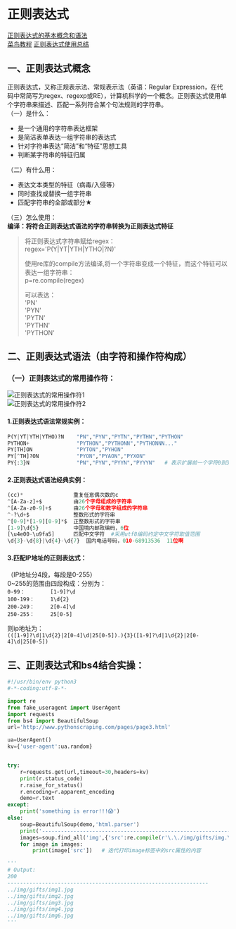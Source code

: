 # 正则表达式

[正则表达式的基本概念和语法](https://blog.csdn.net/zhangzeyuaaa/article/details/50390333)  
[菜鸟教程](https://www.runoob.com/python/python-reg-expressions.html)
[正则表达式使用总结](https://blog.csdn.net/JOJOY_tester/article/details/71156117)

## 一、正则表达式概念
正则表达式，又称正规表示法、常规表示法（英语：Regular Expression，在代码中常简写为regex、regexp或RE），计算机科学的一个概念。正则表达式使用单个字符串来描述、匹配一系列符合某个句法规则的字符串。  
（一）是什么：  
* 是一个通用的字符串表达框架
* 是简洁表单表达一组字符串的表达式
* 针对字符串表达“简洁”和“特征”思想工具
* 判断某字符串的特征归属  

（二）有什么用：
* 表达文本类型的特征（病毒/入侵等）
* 同时查找或替换一组字符串
* 匹配字符串的全部或部分★  

（三）怎么使用：  
**编译：将符合正则表达式语法的字符串转换为正则表达式特征**  
> 将正则表达式字符串赋给regex：  
> regex='P(Y|YT|YTH|YTHO|?N)'  
> 
> 使用re库的compile方法编译,将一个字符串变成一个特征，而这个特征可以表达一组字符串：  
> p=re.compile(regex)  
> 
> 可以表达：  
> 'PN'  
> 'PYN'  
> 'PYTN'  
> 'PYTHN'  
> 'PYTHON'  

## 二、正则表达式语法（由字符和操作符构成）

### （一）正则表达式的常用操作符：
![正则表达式的常用操作符1](https://img-blog.csdn.net/20170323202311025)  
![正则表达式的常用操作符2](https://img-blog.csdn.net/20170323204916037)

#### 1.正则表达式语法常规实例：  
```python
P(Y|YT|YTH|YTHO)?N    "PN","PYN","PYTN","PYTHN","PYTHON"
PYTHON+               "PYTHON","PYTHONN","PYTHONNN..."
PY[TH]ON              "PYTON","PYHON"
PY[^TH]?ON            "PYON","PYAON","PYXON"
PY{:3}N               "PN","PYN","PYYN","PYYYN"   # 表示扩展前一个字符0到3次，含3次
```
#### 2.正则表达式语法经典实例：  
```python
(cc)*                重复任意偶次数的c
^[A-Za-z]+$          由26个字母组成的字符串
^[A-Za-z0-9]+$       由26个字母和数字组成的字符串
^-?\d+$              整数形式的字符串
^[0-9]*[1-9][0-9]*$  正整数形式的字符串
[1-9]\d{5}           中国境内邮政编码，6位
[\u4e00-\u9fa5]      匹配中文字符  #采用utf8编码约定中文字符取值范围
\d{3}-\d{8}|\d{4}-\d{7}  国内电话号码，010-68913536  11位啊
```

#### 3.匹配IP地址的正则表达式：  
（IP地址分4段，每段是0-255）  
0~255的范围由四段构成：分别为：  
`0-99：        [1-9]?\d`  
`100-199：     1\d{2}`  
`200-249：     2[0-4]\d`  
`250-255：     25[0-5]`

则ip地址为：  
`(([1-9]?\d|1\d{2}|2[0-4]\d|25[0-5]).){3}([1-9]?\d|1\d{2}|2[0-4]\d|25[0-5])`


## 三、正则表达式和bs4结合实操：

```python
#!/usr/bin/env python3
#-*-coding:utf-8-*-

import re
from fake_useragent import UserAgent
import requests
from bs4 import BeautifulSoup
url='http://www.pythonscraping.com/pages/page3.html'

ua=UserAgent()
kv={'user-agent':ua.random}


try:
    r=requests.get(url,timeout=30,headers=kv)
    print(r.status_code)
    r.raise_for_status()
    r.encoding=r.apparent_encoding
    demo=r.text
except:
    print('something is error!!!😱')
else:
    soup=BeautifulSoup(demo,'html.parser')
    print('----------------------------------------------------------------')
    images=soup.find_all('img',{'src':re.compile(r'\.\./img/gifts/img.\.jpg')})   #这里将正则表达式和find_all()函数配合使用
    for image in images:
        print(image['src'])   # 迭代打印image标签中的src属性的内容

'''
# Output:
200
----------------------------------------------------------------
../img/gifts/img1.jpg
../img/gifts/img2.jpg
../img/gifts/img3.jpg
../img/gifts/img4.jpg
../img/gifts/img6.jpg
'''
```